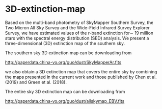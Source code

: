# 3D-extinction-map
Based on the multi-band photometry of SkyMapper Southern Survey, the Two Micron All Sky Survey and the Wide-Field Infrared Survey Explorer Survey, we have estimated values of the r-band extinction for∼ 19 million stars with the spectral energy distribution (SED) analysis. We present a three-dimensional (3D) extinction map of the southern sky.

The southern sky 3D extinction map can be downloading from 

http://paperdata.china-vo.org/guo/dust/SkyMapperAr.fits

we also obtain a 3D extinction map that covers the entire sky by combining the maps presented in the current work and those published by Chen et al. (2019) and Green et al. (2018).

The entire sky 3D extinction map can be downloading from 

http://paperdata.china-vo.org/guo/dust/allskymap_EBV.fits
